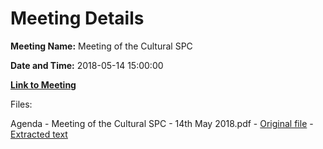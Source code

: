 # Meeting Details

**Meeting Name:** Meeting of the Cultural SPC

**Date and Time:** 2018-05-14 15:00:00

**[Link to Meeting](https://www.limerick.ie/council/whats-on/meeting-cultural-spc-2)**

Files: 

Agenda - Meeting of the Cultural SPC - 14th May 2018.pdf - [Original file](https://www.limerick.ie/sites/default/files/media/documents/2018-05/Agenda%20Cultural%20SPC%2014th%20May%202018%20V2.pdf) - [Extracted text](./Agenda%20-%C2%A0Meeting%20of%20the%20Cultural%20SPC%20-%2014th%20May%202018.md)

